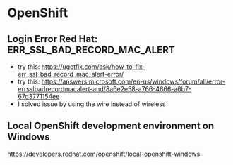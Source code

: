 # OpenShift

## Login Error Red Hat: ERR_SSL_BAD_RECORD_MAC_ALERT

- try this: https://ugetfix.com/ask/how-to-fix-err_ssl_bad_record_mac_alert-error/
- try this: https://answers.microsoft.com/en-us/windows/forum/all/error-errsslbadrecordmacalert-and/8a6e2e58-a766-4666-a6b7-67d3771154ee
- I solved issue by using the wire instead of wireless

## Local OpenShift development environment on Windows

https://developers.redhat.com/openshift/local-openshift-windows

